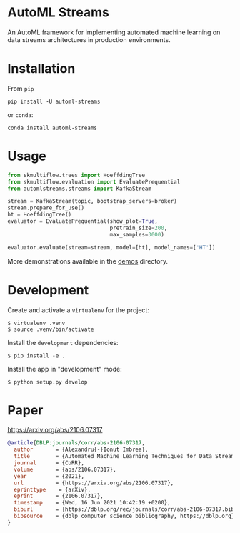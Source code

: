 
# AutoML Streams

An AutoML framework for implementing automated machine learning on data streams 
architectures in production environments.

# Installation

From `pip`

```shell
pip install -U automl-streams
```

or `conda`:

```shell
conda install automl-streams
```

# Usage

```py
from skmultiflow.trees import HoeffdingTree
from skmultiflow.evaluation import EvaluatePrequential
from automlstreams.streams import KafkaStream

stream = KafkaStream(topic, bootstrap_servers=broker)
stream.prepare_for_use()
ht = HoeffdingTree()
evaluator = EvaluatePrequential(show_plot=True,
                                pretrain_size=200,
                                max_samples=3000)

evaluator.evaluate(stream=stream, model=[ht], model_names=['HT'])
```

More demonstrations available in the [demos](./demos) directory.

# Development

Create and activate a `virtualenv` for the project:

```shell
$ virtualenv .venv
$ source .venv/bin/activate
```

Install the `development` dependencies:

```shell
$ pip install -e . 
```

Install the app in "development" mode:
```shell
$ python setup.py develop  
```


# Paper

https://arxiv.org/abs/2106.07317

```bibtex
@article{DBLP:journals/corr/abs-2106-07317,
  author       = {Alexandru{-}Ionut Imbrea},
  title        = {Automated Machine Learning Techniques for Data Streams},
  journal      = {CoRR},
  volume       = {abs/2106.07317},
  year         = {2021},
  url          = {https://arxiv.org/abs/2106.07317},
  eprinttype    = {arXiv},
  eprint       = {2106.07317},
  timestamp    = {Wed, 16 Jun 2021 10:42:19 +0200},
  biburl       = {https://dblp.org/rec/journals/corr/abs-2106-07317.bib},
  bibsource    = {dblp computer science bibliography, https://dblp.org}
}
```


